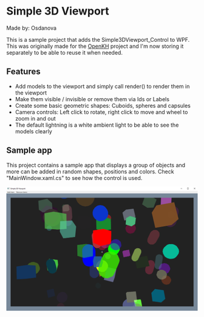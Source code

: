 # Simple 3D Viewport

Made by: Osdanova

This is a sample project that adds the Simple3DViewport_Control to WPF. This was originally made for the [OpenKH](https://github.com/OpenKH/OpenKh) project and I'm now storing it separately to be able to reuse it when needed.

## Features

* Add models to the viewport and simply call render() to render them in the viewport
* Make them visible / invisible or remove them via Ids or Labels
* Create some basic geometric shapes: Cuboids, spheres and capsules
* Camera controls: Left click to rotate, right click to move and wheel to zoom in and out
* The default lightning is a white ambient light to be able to see the models clearly

## Sample app

This project contains a sample app that displays a group of objects and more can be added in random shapes, positions and colors.
Check "MainWindow.xaml.cs" to see how the control is used.

![](Simple3DViewport.png)